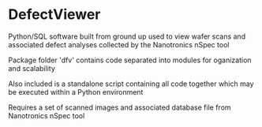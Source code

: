 # DefectViewer
Python/SQL software built from ground up used to view wafer scans and associated defect analyses collected by the Nanotronics nSpec tool

Package folder 'dfv' contains code separated into modules for oganization and scalability

Also included is a standalone script containing all code together which may be executed within a Python environment

Requires a set of scanned images and associated database file from Nanotronics nSpec tool
